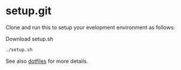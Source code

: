 setup.git
=========
Clone and run this to setup your evelopment environment as follows:

Download setup.sh
```sh
./setup.sh
```

See also [dotfiles](https://bitbucket.org/ze_dach/dotfiles) for more details.





